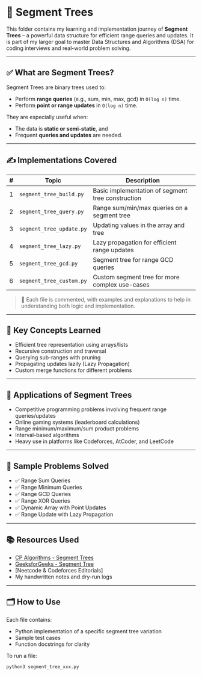 # 📂 Segment Trees

This folder contains my learning and implementation journey of **Segment Trees** – a powerful data structure for efficient range queries and updates. It is part of my larger goal to master Data Structures and Algorithms (DSA) for coding interviews and real-world problem solving.

---

## ✅ What are Segment Trees?

Segment Trees are binary trees used to:
- Perform **range queries** (e.g., sum, min, max, gcd) in `O(log n)` time.
- Perform **point or range updates** in `O(log n)` time.

They are especially useful when:
- The data is **static or semi-static**, and
- Frequent **queries and updates** are needed.

---

## ✍️ Implementations Covered

| # | Topic | Description |
|---|-------|-------------|
| 1 | `segment_tree_build.py` | Basic implementation of segment tree construction |
| 2 | `segment_tree_query.py` | Range sum/min/max queries on a segment tree |
| 3 | `segment_tree_update.py` | Updating values in the array and tree |
| 4 | `segment_tree_lazy.py` | Lazy propagation for efficient range updates |
| 5 | `segment_tree_gcd.py` | Segment tree for range GCD queries |
| 6 | `segment_tree_custom.py` | Custom segment tree for more complex use-cases |

> 📌 Each file is commented, with examples and explanations to help in understanding both logic and implementation.

---

## 🧠 Key Concepts Learned

- Efficient tree representation using arrays/lists
- Recursive construction and traversal
- Querying sub-ranges with pruning
- Propagating updates lazily (Lazy Propagation)
- Custom merge functions for different problems

---

## 🚀 Applications of Segment Trees

- Competitive programming problems involving frequent range queries/updates
- Online gaming systems (leaderboard calculations)
- Range minimum/maximum/sum product problems
- Interval-based algorithms
- Heavy use in platforms like Codeforces, AtCoder, and LeetCode

---

## 🧩 Sample Problems Solved

- ✅ Range Sum Queries
- ✅ Range Minimum Queries
- ✅ Range GCD Queries
- ✅ Range XOR Queries
- ✅ Dynamic Array with Point Updates
- ✅ Range Update with Lazy Propagation

---

## 📚 Resources Used

- [CP Algorithms - Segment Trees](https://cp-algorithms.com/data_structures/segment_tree.html)
- [GeeksforGeeks - Segment Tree](https://www.geeksforgeeks.org/segment-tree-data-structure/)
- [Neetcode & Codeforces Editorials]
- My handwritten notes and dry-run logs

---

## 🗂️ How to Use

Each file contains:
- Python implementation of a specific segment tree variation
- Sample test cases
- Function docstrings for clarity

To run a file:
```bash
python3 segment_tree_xxx.py